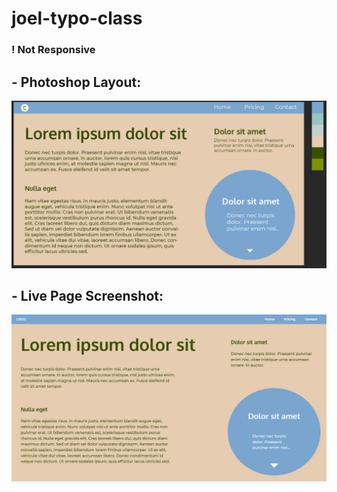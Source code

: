 # joel-typo-class

### !   Not Responsive

## -   Photoshop Layout:
<img src ="./img/ps-layout.png">

## -   Live Page Screenshot:
<img src ="./img/screenshot.png">